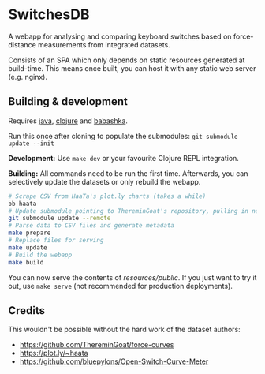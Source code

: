 # SwitchesDB

A webapp for analysing and comparing keyboard switches based on force-distance measurements from integrated datasets.

Consists of an SPA which only depends on static resources generated at build-time. This means once built, you can host it with any static web server (e.g. nginx).

## Building & development

Requires [java](https://adoptium.net/), [clojure](https://clojure.org/guides/install_clojure) and [babashka](https://github.com/babashka/babashka#installation).

Run this once after cloning to populate the submodules: `git submodule update --init`

**Development:** Use `make dev` or your favourite Clojure REPL integration.

**Building:** All commands need to be run the first time. Afterwards, you can selectively update the datasets or only rebuild the webapp.

```bash
# Scrape CSV from HaaTa's plot.ly charts (takes a while)
bb haata
# Update submodule pointing to ThereminGoat's repository, pulling in newly added switches
git submodule update --remote
# Parse data to CSV files and generate metadata
make prepare
# Replace files for serving
make update
# Build the webapp
make build
```

You can now serve the contents of *resources/public*. If you just want to try it out, use `make serve` (not recommended for production deployments).

## Credits

This wouldn't be possible without the hard work of the dataset authors:
- https://github.com/ThereminGoat/force-curves
- https://plot.ly/~haata
- https://github.com/bluepylons/Open-Switch-Curve-Meter

